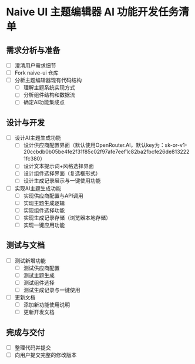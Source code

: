 # Naive UI 主题编辑器 AI 功能开发任务清单

## 需求分析与准备
- [ ] 澄清用户需求细节
- [ ] Fork naive-ui 仓库
- [ ] 分析主题编辑器现有代码结构
  - [ ] 理解主题系统实现方式
  - [ ] 分析组件结构和数据流
  - [ ] 确定AI功能集成点

## 设计与开发
- [ ] 设计AI主题生成功能
  - [ ] 设计供应商配置界面（默认使用OpenRouter.AI，默认key为：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）
  - [ ] 设计文本提示词+风格选择界面
  - [ ] 设计组件选择界面（复选框形式）
  - [ ] 设计生成记录展示与一键使用功能
- [ ] 实现AI主题生成功能
  - [ ] 实现供应商配置与API调用
  - [ ] 实现主题生成逻辑
  - [ ] 实现组件选择功能
  - [ ] 实现生成记录存储（浏览器本地存储）
  - [ ] 实现一键应用功能

## 测试与文档
- [ ] 测试新增功能
  - [ ] 测试供应商配置
  - [ ] 测试主题生成
  - [ ] 测试组件选择
  - [ ] 测试生成记录与一键使用
- [ ] 更新文档
  - [ ] 添加新功能使用说明
  - [ ] 更新开发文档

## 完成与交付
- [ ] 整理代码并提交
- [ ] 向用户提交完整的修改版本
